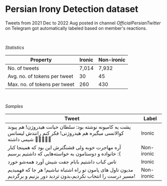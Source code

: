 # Persian Irony Detection dataset

Tweets from 2021 Dec to 2022 Aug posted in channel *OfficialPersianTwitter* on Telegram got automatically labeled based on member's reactions. 

<br/>

*Statistics*


| Property | Ironic | Non-ironic |
| - | - | - |
| No. of tweets | 7,014 | 7,932 |
| Avg. no. of tokens per tweet | 30 | 45 |
| Max. no. of tokens per tweet | 260 | 430 |
<br/>

*Samples*

| Tweet | Label |
| - | - |
| پشت یه کامیونه نوشته بود: سلطان خیانت هیدروژن! هم پیوند کوالانسی میگیره هم هیدروژنی! فکر کنم رانندش لیسانس شیمی داشته 🙁😂🤦🏻‍♂️ | Ironic |
| آره مهاجرت خوبه ولی قشنگترش این بود که همینجا کنار خانواده و دوستامون به خواسته‌هایی که داشتیم برسیم  :( | Non-ironic | 
| تاس کباب داشتیم بابام جفت شیش آورد همه‌شو خورد | Ironic |
| مدیون تاول های پامون تو راه اشتباه نباشیم! هر جا که فهمیدیم مسیر درست را انتخاب نکردیم،بدون تردید دور بزنیم و برگردیم! | Non-ironic |
